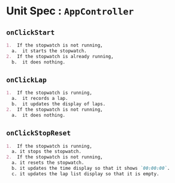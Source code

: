 # Unit Spec : `AppController`

## `onClickStart`

```markdown
1.  If the stopwatch is not running,
  a.  it starts the stopwatch.
2.  If the stopwatch is already running,
  b.  it does nothing.
```

## `onClickLap`

```markdown
1.  If the stopwatch is running,
  a.  it records a lap.
  b.  it updates the display of laps.
2.  If the stopwatch is not running,
  a.  it does nothing.
```

## `onClickStopReset`

```markdown
1.  If the stopwatch is running,
  a. it stops the stopwatch.
2.  If the stopwatch is not running,
  a. it resets the stopwatch.
  b. it updates the time display so that it shows `00:00:00`.
  c. it updates the lap list display so that it is empty.
```
